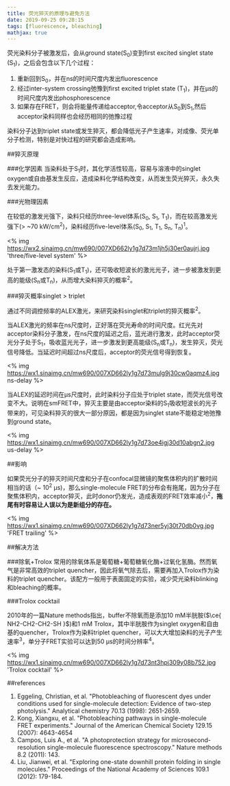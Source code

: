 ```yaml
---
title: 荧光猝灭的原理与避免方法
date: 2019-09-25 09:28:15
tags: [fluorescence, bleaching]
mathjax: true
---
```


荧光染料分子被激发后，会从ground state(S<sub>0</sub>)变到first excited singlet state (S<sub>1</sub>)，之后会包含以下几个过程：

1. 重新回到S<sub>0</sub>，并在ns的时间尺度内发出fluorescence
2. 经过inter-system crossing弛豫到first excited triplet state (T<sub>1</sub>)，并在μs的时间尺度内发出phosphorescence
3. 如果存在FRET，则会将能量传递给acceptor,令acceptor从S<sub>0</sub>到S<sub>1</sub>,然后acceptor染料同样也会经历相同的弛豫过程

染料分子达到triplet state或发生猝灭，都会降低光子产生速率，对成像、荧光单分子检测，特别是对快过程的研究都会造成影响。

##猝灭原理

###化学因素
当染料处于S<sub>1</sub>时，其化学活性较高，容易与溶液中的singlet oxygen或自由基发生反应，造成染料化学结构改变，从而发生荧光猝灭，永久失去发光能力。

###光物理因素

在较低的激发光强下，染料只经历three-level体系(S<sub>0</sub>, S<sub>1</sub>, T<sub>1</sub>)，而在较高激发光强下(> ~70 kW/cm<sup>2</sup>)，染料经历five-level体系(S<sub>0</sub>, S<sub>1</sub>, T<sub>1</sub>, S<sub>n</sub>, T<sub>n</sub>)<sup>1</sup>。

<% img https://wx2.sinaimg.cn/mw690/007XD662ly1g7d73m1jh5j30er0aujrj.jpg 'three/five-level system' %>

处于第一激发态的染料(S<sub>1</sub>或T<sub>1</sub>)，还可吸收短波长的激光光子，进一步被激发到更高的能级(S<sub>n</sub>或T<sub>n</sub>)，从而增大染料猝灭的概率<sup>2</sup>。

###猝灭概率singlet > triplet

通过不同调控频率的ALEX激光，来研究染料singlet和triplet的猝灭概率<sup>2</sup>。

当ALEX激光的频率在ns尺度时，正好落在荧光寿命的时间尺度。红光先对acceptor染料分子激发，在ns尺度的延迟之后，蓝光进行激发，此时acceptor荧光分子处于S<sub>1</sub>，吸收蓝光光子，进一步激发到更高能级(S<sub>n</sub>或T<sub>n</sub>)，发生猝灭，荧光信号降低。当延迟时间超过ns尺度后，acceptor的荧光信号得到恢复。

<% img https://wx1.sinaimg.cn/mw690/007XD662ly1g7d73mulg9j30cw0aqmz4.jpg ns-delay %>

当ALEX的延迟时间在μs尺度时，此时染料分子应处于triplet state，而荧光信号改变不大。说明在smFRET中，猝灭主要是由acceptor染料的S<sub>1</sub>吸收短波长的光子带来的，可见染料猝灭的很大一部分原因，都是因为singlet state不能稳定地弛豫到ground state。

<% img https://wx1.sinaimg.cn/mw690/007XD662ly1g7d73oe4igj30d10abgn2.jpg us-delay %>

##影响

如果荧光分子的猝灭时间尺度和分子在confocal显微镜的聚焦体积内的扩散时间相当的话（~ 10<sup>2</sup> μs)，那么single-molecule FRET的分布会有拖尾，因为分子在聚焦体积内，acceptor猝灭，此时donor仍发光，造成表观的FRET效率减小<sup>2</sup>，**拖尾有时容易让人误以为是新组分的存在。**

<% img https://wx1.sinaimg.cn/mw690/007XD662ly1g7d73ner5yj30t70db0vg.jpg 'FRET trailing' %>

##解决方法

###除氧+Trolox
常用的除氧体系是葡萄糖+葡萄糖氧化酶+过氧化氢酶。然而氧气是非常高效的triplet quencher，因此将氧气除去后，需要再加入Trolox作为染料的triplet quencher。该配方一般用于表面固定的实验，减少荧光染料blinking和bleaching的概率。

###Trolox cocktail

2010年的一篇Nature methods指出，buffer不除氧而是添加10 mM半胱胺($\ce{ NH2-CH2-CH2-SH }$)和1 mM Trolox，其中半胱胺作为singlet oxygen和自由基的quencher，Trolox作为染料triplet quencher，可以大大增加染料的光子产生速率<sup>3</sup>，单分子FRET实验可以达到50 μs的时间分辨率<sup>4</sup>。

<% img https://wx1.sinaimg.cn/mw690/007XD662ly1g7d73nt3hpj309y08b752.jpg 'Trolox cocktail' %>

##references

1. Eggeling, Christian, et al. "Photobleaching of fluorescent dyes under conditions used for single-molecule detection: Evidence of two-step photolysis." Analytical chemistry 70.13 (1998): 2651-2659.
2. Kong, Xiangxu, et al. "Photobleaching pathways in single-molecule FRET experiments." Journal of the American Chemical Society 129.15 (2007): 4643-4654
3. Campos, Luis A., et al. "A photoprotection strategy for microsecond-resolution single-molecule fluorescence spectroscopy." Nature methods 8.2 (2011): 143.
4. Liu, Jianwei, et al. "Exploring one-state downhill protein folding in single molecules." Proceedings of the National Academy of Sciences 109.1 (2012): 179-184.
